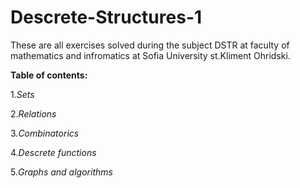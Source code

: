 # Descrete-Structures-1
These are all exercises solved during the subject DSTR at faculty of mathematics and infromatics at Sofia University st.Kliment Ohridski.

**Table of contents:**

1._Sets_

2._Relations_

3._Combinatorics_

4._Descrete functions_

5._Graphs and algorithms_
